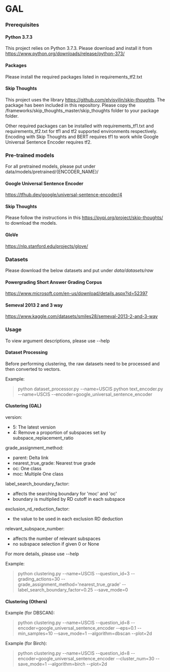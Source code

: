 # GAL

### Prerequisites

#### Python 3.7.3
This project relies on Python 3.7.3. Please download and install it from https://www.python.org/downloads/release/python-373/

#### Packages
Please install the required packages listed in requirements_tf2.txt

#### Skip Thoughts
This project uses the library https://github.com/elvisyjlin/skip-thoughts.
The package has been included in this repository. Please copy the /frameworks/skip_thoughts_master/skip_thoughts folder to your package folder.

Other required packages can be installed with requirements_tf1.txt and requirements_tf2.txt for tf1 and tf2 supported environments respectively.
Encoding with Skip Thoughts and BERT requires tf1 to work while Google Universal Sentence Encoder requires tf2.


### Pre-trained models
For all pretrained models, please put under data/models/pretrained/{ENCODER_NAME}/

#### Google Universal Sentence Encoder

https://tfhub.dev/google/universal-sentence-encoder/4

#### Skip Thoughts

Please follow the instructions in this https://pypi.org/project/skip-thoughts/ to download the models.

#### GloVe

https://nlp.stanford.edu/projects/glove/

### Datasets

Please download the below datasets and put under *data/datasets/raw*

#### Powergrading Short Answer Grading Corpus

https://www.microsoft.com/en-us/download/details.aspx?id=52397

#### Semeval 2013 2 and 3 way

https://www.kaggle.com/datasets/smiles28/semeval-2013-2-and-3-way

### Usage

To view argument descriptions, please use --help

#### Dataset Processing

Before performing clustering, the raw datasets need to be processed and then converted to vectors.

Example:
> python dataset_processor.py --name=USCIS
> python text_encoder.py --name=USCIS --encoder=google_universal_sentence_encoder

#### Clustering (GAL)

version:
* 5: The latest version
* 4: Remove a proportion of subspaces set by subspace_replacement_ratio

grade_assignment_method:
* parent: Delta link
* nearest_true_grade: Nearest true grade
* oc: One class
* moc: Multiple One class

label_search_boundary_factor:
* affects the searching boundary for 'moc' and 'oc'
* boundary is multiplied by RD cutoff in each subspace

exclusion_rd_reduction_factor:
* the value to be used in each exclusion RD deduction

relevant_subspace_number:
* affects the number of relevant subspaces
* no subspace selection if given 0 or None

For more details, please use --help

Example:
> python clustering.py --name=USCIS --question_id=3 --grading_actions=30 --grade_assignment_method='nearest_true_grade' --label_search_boundary_factor=0.25 --save_mode=0

#### Clustering (Others)

Example (for DBSCAN):
> python clustering.py --name=USCIS --question_id=8 --encoder=google_universal_sentence_encoder --eps=0.1 --min_samples=10 --save_mode=1 --algorithm=dbscan --plot=2d

Example (for Birch):
> python clustering.py --name=USCIS --question_id=8 --encoder=google_universal_sentence_encoder --cluster_num=30 --save_mode=1 --algorithm=birch --plot=2d
